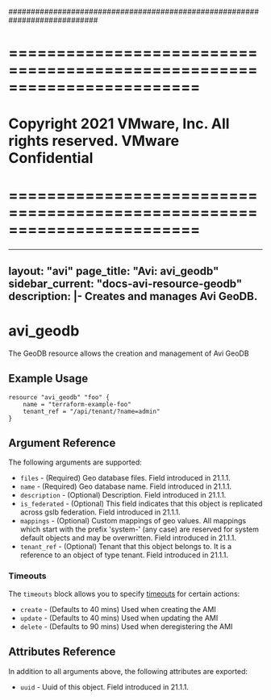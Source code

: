 ############################################################################
# ========================================================================
# Copyright 2021 VMware, Inc.  All rights reserved. VMware Confidential
# ========================================================================
###

<!--
    Copyright 2021 VMware, Inc.
    SPDX-License-Identifier: Mozilla Public License 2.0
-->
---
layout: "avi"
page_title: "Avi: avi_geodb"
sidebar_current: "docs-avi-resource-geodb"
description: |-
  Creates and manages Avi GeoDB.
---

# avi_geodb

The GeoDB resource allows the creation and management of Avi GeoDB

## Example Usage

```hcl
resource "avi_geodb" "foo" {
    name = "terraform-example-foo"
    tenant_ref = "/api/tenant/?name=admin"
}
```

## Argument Reference

The following arguments are supported:

* `files` - (Required) Geo database files. Field introduced in 21.1.1.
* `name` - (Required) Geo database name. Field introduced in 21.1.1.
* `description` - (Optional) Description. Field introduced in 21.1.1.
* `is_federated` - (Optional) This field indicates that this object is replicated across gslb federation. Field introduced in 21.1.1.
* `mappings` - (Optional) Custom mappings of geo values. All mappings which start with the prefix 'system-' (any case) are reserved for system default objects and may be overwritten. Field introduced in 21.1.1.
* `tenant_ref` - (Optional) Tenant that this object belongs to. It is a reference to an object of type tenant. Field introduced in 21.1.1.


### Timeouts

The `timeouts` block allows you to specify [timeouts](https://www.terraform.io/docs/configuration/resources.html#timeouts) for certain actions:

* `create` - (Defaults to 40 mins) Used when creating the AMI
* `update` - (Defaults to 40 mins) Used when updating the AMI
* `delete` - (Defaults to 90 mins) Used when deregistering the AMI

## Attributes Reference

In addition to all arguments above, the following attributes are exported:

* `uuid` -  Uuid of this object. Field introduced in 21.1.1.

